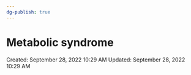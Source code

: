 ```yaml
---
dg-publish: true
---
```


# Metabolic syndrome

Created: September 28, 2022 10:29 AM
Updated: September 28, 2022 10:29 AM